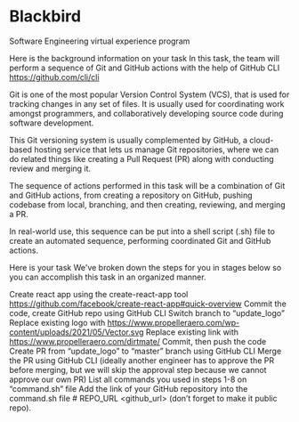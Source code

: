 # Blackbird
Software Engineering virtual experience program

Here is the background information on your task
In this task, the team will perform a sequence of Git and GitHub actions with the help of GitHub CLI https://github.com/cli/cli

Git is one of the most popular Version Control System (VCS), that is used for tracking changes in any set of files. It is usually used for coordinating work amongst programmers, and collaboratively developing source code during software development.

This Git versioning system is usually complemented by GitHub, a cloud-based hosting service that lets us manage Git repositories, where we can do related things like creating a Pull Request (PR) along with conducting review and merging it.

The sequence of actions performed in this task will be a combination of Git and GitHub actions, from creating a repository on GitHub, pushing codebase from local, branching, and then creating, reviewing, and merging a PR.

In real-world use, this sequence can be put into a shell script (.sh) file to create an automated sequence, performing coordinated Git and GitHub actions.

Here is your task
We've broken down the steps for you in stages below so you can accomplish this task in an organized manner.

Create react app using the create-react-app tool https://github.com/facebook/create-react-app#quick-overview
Commit the code, create GitHub repo using GitHub CLI
Switch branch to “update_logo”
Replace existing logo with https://www.propelleraero.com/wp-content/uploads/2021/05/Vector.svg
Replace existing link with https://www.propelleraero.com/dirtmate/
Commit, then push the code
Create PR from “update_logo” to “master” branch using GitHub CLI
Merge the PR using GitHub CLI (ideally another engineer has to approve the PR before merging, but we will skip the approval step because we cannot approve our own PR)
List all commands you used in steps 1-8 on “command.sh” file
Add the link of your GitHub repository into the command.sh file # REPO_URL <github_url> (don’t forget to make it public repo).
